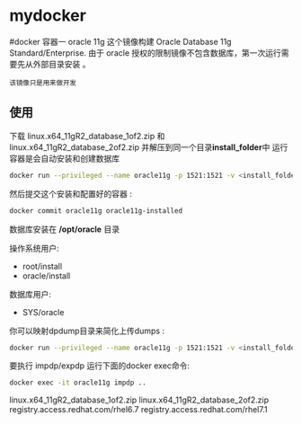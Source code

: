 # mydocker

#docker 容器一 oracle 11g 
 这个镜像构建 Oracle Database 11g Standard/Enterprise. 由于 oracle 授权的限制镜像不包含数据库，第一次运行需要先从外部目录安装 。

``该镜像只是用来做开发``

## 使用
下载 linux.x64_11gR2_database_1of2.zip  和 linux.x64_11gR2_database_2of2.zip 并解压到同一个目录**install_folder**中
运行容器是会自动安装和创建数据库

```sh
docker run --privileged --name oracle11g -p 1521:1521 -v <install_folder>:/install jaspeen/oracle-11g
```
然后提交这个安装和配置好的容器 :
```sh
docker commit oracle11g oracle11g-installed
```

数据库安装在 **/opt/oracle** 目录

操作系统用户:
* root/install
* oracle/install

数据库用户:
* SYS/oracle

你可以映射dpdump目录来简化上传dumps :
```sh
docker run --privileged --name oracle11g -p 1521:1521 -v <install_folder>:/install -v <local_dpdump>:/opt/oracle/dpdump jaspeen/oracle-11g
```
要执行 impdp/expdp 运行下面的docker exec命令:
```sh
docker exec -it oracle11g impdp ..
```


linux.x64_11gR2_database_1of2.zip 
linux.x64_11gR2_database_2of2.zip
registry.access.redhat.com/rhel6.7
registry.access.redhat.com/rhel7.1
